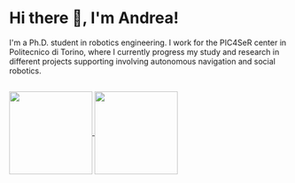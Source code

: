 # Hi there 👋, I'm Andrea!

<p align="justify">
  
I'm a Ph.D. student in robotics engineering. I work for the PIC4SeR center in Politecnico di Torino, where I currently progress my study and research in different projects supporting involving autonomous navigation and social robotics.

##
<a href="https://github.com/Fixit-Davide/github-readme-stats">
  <img height=150 align="center" src="https://github-readme-stats-sigma-five.vercel.app/api?username=andreaostuni&show_icons=true&theme=dracula&rank_icon=github&count_private=true" />
</a>
<a href="https://github.com/anuraghazra/convoychat">
  <img height=150 align="center" src="https://github-readme-stats-sigma-five.vercel.app/api/top-langs?username=andreaostuni&layout=compact&langs_count=8&card_width=310&theme=dracula" />
</a>
